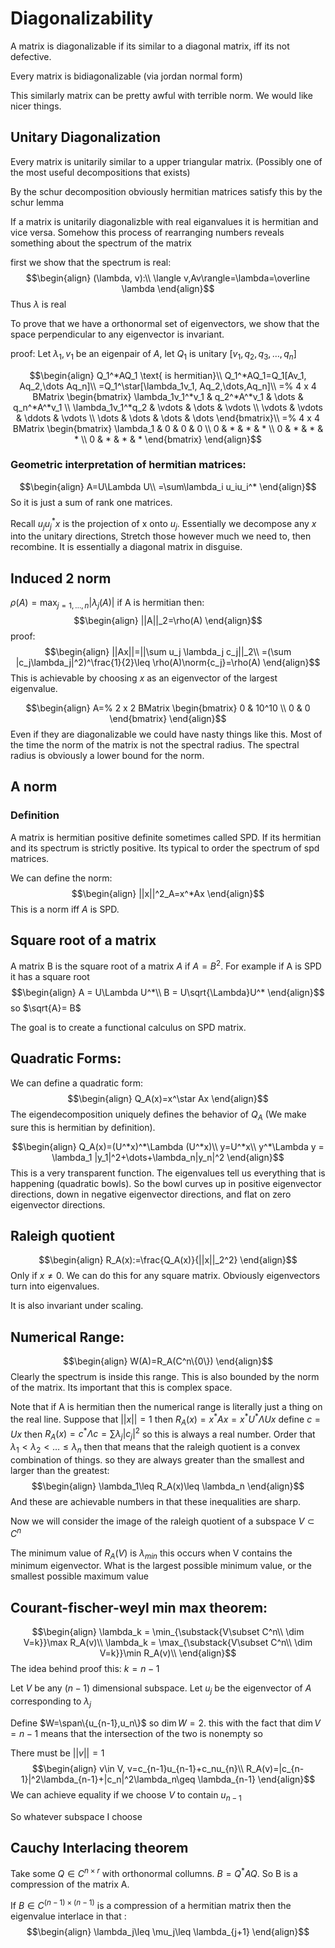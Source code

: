 # Diagonalizability

A matrix is diagonalizable if its similar to a diagonal matrix, iff its not defective.

Every matrix is bidiagonalizable (via jordan normal form)

This similarly matrix can be pretty awful with terrible norm. We would like nicer things.

## Unitary Diagonalization

Every matrix is unitarily similar to a upper triangular matrix. (Possibly one of the most useful decompositions that exists)

By the schur decomposition obviously hermitian matrices satisfy this by the schur lemma

If a matrix is unitarily diagonalizble with real eiganvalues it is hermitian and vice versa. Somehow this process of rearranging numbers reveals something about the spectrum of the matrix

first we show that the spectrum is real:
$$\begin{align}
(\lambda, v):\\
\langle v,Av\rangle=\lambda=\overline \lambda
\end{align}$$
Thus $\lambda$ is real

To prove that we have a orthonormal set of eigenvectors, we show that the space perpendicular to any eigenvector is invariant.

proof: Let $\lambda_1,v_1$ be an eigenpair of $A$, let $Q_1$ is unitary $[v_1,q_2,q_3,\dots,q_n]$

$$\begin{align}
Q_1^*AQ_1 \text{ is hermitian}\\
Q_1^*AQ_1=Q_1[Av_1, Aq_2,\dots Aq_n]\\
=Q_1^\star[\lambda_1v_1, Aq_2,\dots,Aq_n]\\
=% 4 x 4 BMatrix
\begin{bmatrix}
\lambda_1v_1^*v_1 & q_2^*A^*v_1 & \dots & q_n^*A^*v_1 \\
\lambda_1v_1^*q_2 & \vdots & \dots & \vdots \\
\vdots & \vdots & \ddots & \vdots \\
\dots & \dots & \dots & \dots
\end{bmatrix}\\
=% 4 x 4 BMatrix
\begin{bmatrix}
\lambda_1 & 0 & 0 & 0 \\
0 & * & * & * \\
0 & * & * & * \\
0 & * & * & *
\end{bmatrix}
\end{align}$$
### Geometric interpretation of hermitian matrices:
$$\begin{align}
A=U\Lambda U\\
=\sum\lambda_i u_iu_i^*
\end{align}$$
So it is just a sum of rank one matrices.

Recall $u_ju_j^*x$ is the projection of x onto $u_j$. Essentially we decompose any $x$ into the unitary directions, Stretch those however much we need to, then recombine. It is essentially a diagonal matrix in disguise.

## Induced 2 norm
$\rho(A)=\max_{j=1,\dots,n}|\lambda_j(A)|$ if A is hermitian then:
$$\begin{align}
||A||_2=\rho(A)
\end{align}$$
proof:
$$\begin{align}
||Ax||=||\sum u_j \lambda_j c_j||_2\\
=(\sum |c_j\lambda_j|^2)^\frac{1}{2}\leq \rho(A)\norm{c_j}=\rho(A)
\end{align}$$
This is achievable by choosing $x$ as an eigenvector of the largest eigenvalue.

$$\begin{align}
A=% 2 x 2 BMatrix
\begin{bmatrix}
0 & 10^10 \\
0 & 0
\end{bmatrix}
\end{align}$$
Even if they are diagonalizable we could have nasty things like this. Most of the time the norm of the matrix is not the spectral radius. The spectral radius is obviously a lower bound for the norm.

## A norm
### Definition
A matrix is hermitian positive definite sometimes called SPD. If its hermitian and its spectrum is strictly positive. Its typical to order the spectrum of spd matrices.

We can define the norm:
$$\begin{align}
||x||^2_A=x^*Ax
\end{align}$$
This is a norm iff $A$ is SPD.

## Square root of a matrix
A matrix B is the square root of a matrix $A$ if $A=B^2$. For example if A is SPD it has a square root
$$\begin{align}
A = U\Lambda U^*\\
B = U\sqrt{\Lambda}U^*
\end{align}$$
so $\sqrt{A}= B$

The goal is to create a functional calculus on SPD matrix.

## Quadratic Forms:
We can define a quadratic form:
$$\begin{align}
Q_A(x)=x^\star Ax
\end{align}$$
The eigendecomposition uniquely defines the behavior of $Q_A$ (We make sure this is hermitian by definition).

$$\begin{align}
Q_A(x)=(U^*x)^*\Lambda (U^*x)\\
y=U^*x\\
y^*\Lambda y = \lambda_1 |y_1|^2+\dots+\lambda_n|y_n|^2
\end{align}$$
This is a very transparent function. The eigenvalues tell us everything that is happening (quadratic bowls). So the bowl curves up in positive eigenvector directions, down in negative eigenvector directions, and flat on zero eigenvector directions.

## Raleigh quotient
$$\begin{align}
R_A(x):=\frac{Q_A(x)}{||x||_2^2}
\end{align}$$
Only if $x\neq 0$. We can do this for any square matrix. Obviously eigenvectors turn into eigenvalues.

It is also invariant under scaling.
## Numerical Range:
$$\begin{align}
W(A)=R_A(C^n\{0\})
\end{align}$$
Clearly the spectrum is inside this range. This is also bounded by the norm of the matrix. Its important that this is complex space.

Note that if A is hermitian then the numerical range is literally just a thing on the real line. Suppose that $||x||=1$ then $R_A(x)=x^*Ax=x^*U^*\Lambda Ux$ define $c=Ux$ then $R_A(x)=c^*\Lambda c=\sum \lambda_j |c_j|^2$ so this is always a real number. Order that $\lambda_1<\lambda_2<\dots\leq \lambda_n$ then that means that the raleigh quotient is a convex combination of things. so they are always greater than the smallest and larger than the greatest:
$$\begin{align}
\lambda_1\leq R_A(x)\leq \lambda_n
\end{align}$$
And these are achievable numbers in that these inequalities are sharp.

Now we will consider the image of the raleigh quotient of a subspace $V\subset C^n$

The minimum value of $R_A(V)$ is $\lambda_{min}$ this occurs when V contains the minimum eigenvector. What is the largest possible minimum value, or the smallest possible maximum value

## Courant-fischer-weyl min max theorem:
$$\begin{align}
\lambda_k = \min_{\substack{V\subset C^n\\ \dim V=k}}\max R_A(v)\\
\lambda_k = \max_{\substack{V\subset C^n\\ \dim V=k}}\min R_A(v)\\
\end{align}$$
The idea behind proof this: $k=n-1$

Let $V$ be any $(n-1)$ dimensional subspace. Let $u_j$ be the eigenvector of $A$ corresponding to $\lambda_j$

Define $W=\span\{u_{n-1},u_n\}$ so $\dim W=2$. this with the fact that $\dim V=n-1$ means that the intersection of the two is nonempty so

There must be $||v||=1$
$$\begin{align}
v\in V, v=c_{n-1}u_{n-1}+c_nu_{n}\\
R_A(v)=|c_{n-1}|^2\lambda_{n-1}+|c_n|^2\lambda_n\geq \lambda_{n-1}
\end{align}$$
We can achieve equality if we choose $V$ to contain $u_{n-1}$

So whatever subspace I choose
## Cauchy Interlacing theorem
Take some $Q\in C^{n\times r}$ with orthonormal collumns. $B=Q^*AQ$. So B is a compression of the matrix A.

If $B\in C^{(n-1)\times (n-1)}$ is a compression of a hermitian matrix then the eigenvalue interlace in that :
$$\begin{align}
\lambda_j\leq \mu_j\leq \lambda_{j+1}
\end{align}$$
